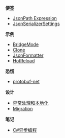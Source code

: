 <!-- markdownlint-disable MD041 -->
<!-- markdownlint-disable MD036 -->

**便签**

- [JsonPath Expression](sticky-notes/json-path-expression.md)
- [JsonSerializerSettings](sticky-notes/json-serializer-settings.md)

**示例**

- [BridgeMode](examples/bridge-mode.md)
- [Clone](examples/clone-extension.md)
- [JsonFormatter](examples/json-formatter.md)
- [HotReload](examples/hot-reload.md)

**恐慌**

- [protobuf-net](panics/protobuf-net.md)

**设计**

- [异常处理和本地化](design/exception&localization.md)
- [Migration](design/migration.md)

**笔记**

- [C#异步编程](records/csharp-asynchronous-programming.md)
